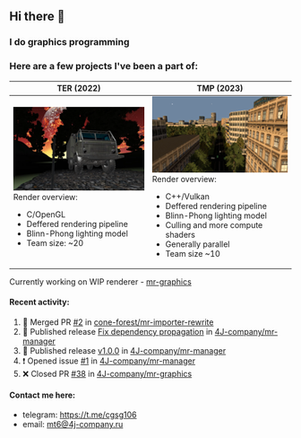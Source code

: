 ## Hi there 👋
### I do graphics programming
### Here are a few projects I've been a part of:  

TER (2022)            |  TMP (2023)
-------------------------|-------------------------
![](images/ter_screenshot_00_upscaled.webp) Render overview: <br><ul><li> C/OpenGL <li> Deffered rendering pipeline <li> Blinn-Phong lighting model <li> Team size: ~20 | ![](images/tmp_screenshot_01_upscaled.webp) Render overview: <br><ul><li> C++/Vulkan <li> Deffered rendering pipeline <li> Blinn-Phong lighting model <li> Culling and more compute shaders <li> Generally parallel <li> Team size ~10

Currently working on WIP renderer - [mr-graphics](https://github.com/4J-company/mr-graphics)  

#### Recent activity:
<!--START_SECTION:activity-->
1. 🎉 Merged PR [#2](https://github.com/cone-forest/mr-importer-rewrite/pull/2) in [cone-forest/mr-importer-rewrite](https://github.com/cone-forest/mr-importer-rewrite)
2. 🚀 Published release [Fix dependency propagation](https://github.com/4J-company/mr-manager/releases/tag/v1.0.1) in [4J-company/mr-manager](https://github.com/4J-company/mr-manager)
3. 🚀 Published release [v1.0.0](https://github.com/4J-company/mr-manager/releases/tag/v1.0.0) in [4J-company/mr-manager](https://github.com/4J-company/mr-manager)
4. ❗ Opened issue [#1](https://github.com/4J-company/mr-manager/issues/1) in [4J-company/mr-manager](https://github.com/4J-company/mr-manager)
5. ❌ Closed PR [#38](https://github.com/4J-company/mr-graphics/pull/38) in [4J-company/mr-graphics](https://github.com/4J-company/mr-graphics)
<!--END_SECTION:activity-->

#### Contact me here:
 - telegram: https://t.me/cgsg106
 - email:    mt6@4j-company.ru
